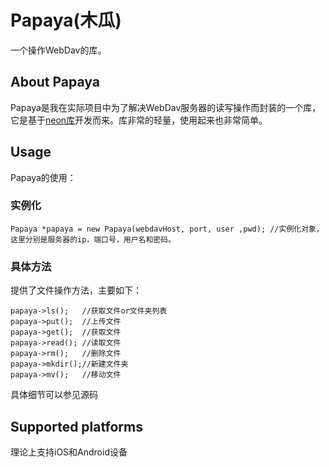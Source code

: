 # Papaya(木瓜)

一个操作WebDav的库。

## About Papaya

Papaya是我在实际项目中为了解决WebDav服务器的读写操作而封装的一个库，它是基于[neon库](http://www.webdav.org/neon/)开发而来。库非常的轻量，使用起来也非常简单。

## Usage

Papaya的使用：

### 实例化
  
 	Papaya *papaya = new Papaya(webdavHost, port, user ,pwd); //实例化对象，这里分别是服务器的ip，端口号，用户名和密码。

### 具体方法
提供了文件操作方法，主要如下：

  	papaya->ls();   //获取文件or文件夹列表
  	papaya->put();  //上传文件
  	papaya->get();  //获取文件
  	papaya->read(); //读取文件
 	papaya->rm();   //删除文件
  	papaya->mkdir();//新建文件夹
  	papaya->mv();   //移动文件
  
具体细节可以参见源码

## Supported platforms
理论上支持iOS和Android设备
